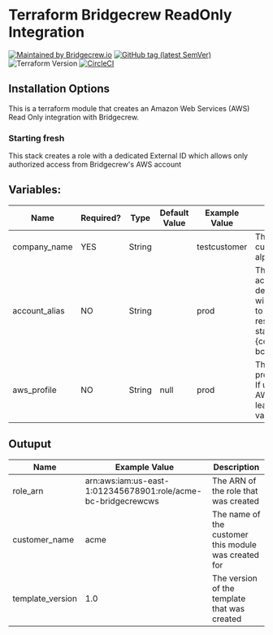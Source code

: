 # Terraform Bridgecrew ReadOnly Integration
[![Maintained by Bridgecrew.io](https://img.shields.io/badge/maintained%20by-bridgecrew.io-blueviolet)](https://bridgecrew.io)
[![GitHub tag (latest SemVer)](https://img.shields.io/github/tag/bridgecrewio/terraform-aws-bridgecrew-read-only.svg?label=latest)](https://github.com/bridgecrewio/terraform-aws-bridgecrew-read-only/releases/latest)
![Terraform Version](https://img.shields.io/badge/tf-%3E%3D0.12.0-blue.svg)
[![CircleCI](https://circleci.com/gh/bridgecrewio/terraform-aws-bridgecrew-read-only.svg?style=svg)](https://circleci.com/gh/bridgecrewio/terraform-aws-bridgecrew-cloudtrail)

## Installation Options
This is a terraform module that creates an Amazon Web Services (AWS) Read Only integration with Bridgecrew.

### Starting fresh
This stack creates a role with a dedicated External ID which allows only authorized access from Bridgecrew's AWS account

## Variables:
| Name | Required? | Type | Default Value | Example Value | Description |
|---|---|---|---|---|---|
| company_name| YES | String | | testcustomer | The name of the customer. Must be alphanumeric. |
| account_alias | NO | String |  | prod | The alias of the account the CF is deployed in. This will be prepended to all the resources in the stack. Default is {company_name}-bc |
| aws_profile | NO | String | null | prod | The name of the profile to be used. If using default AWS credentials, leave the default value as is |

## Outuput
| Name |  Example Value | Description |
|------|----------------|-------------|
| role_arn | arn:aws:iam:us-east-1:012345678901:role/acme-bc-bridgecrewcws | The ARN of the role that was created |
| customer_name | acme | The name of the customer this module was created for |
| template_version | 1.0 | The version of the template that was created |
